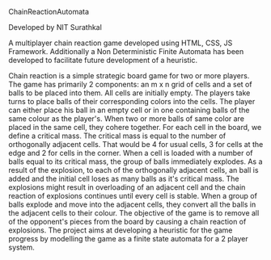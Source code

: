 ChainReactionAutomata

Developed by NIT Surathkal

A multiplayer chain reaction game developed using HTML, CSS, JS Framework. Additionally a Non Deterministic Finite Automata has been developed to facilitate future development of a heuristic. 

Chain reaction is a simple strategic board game for two or more players. The game has primarily 2
components: an m x n grid of cells and a set of balls to be placed into them. All cells are initially
empty. The players take turns to place balls of their corresponding colors into the cells. The player
can either place his ball in an empty cell or in one containing balls of the same colour as the
player's. When two or more balls of same color are placed in the same cell, they cohere together.
For each cell in the board, we define a critical mass. The critical mass is equal to the number of
orthogonally adjacent cells. That would be 4 for usual cells, 3 for cells at the edge and 2 for cells in
the corner. When a cell is loaded with a number of balls equal to its critical mass, the group of balls
immediately explodes. As a result of the explosion, to each of the orthogonally adjacent cells, an
ball is added and the initial cell loses as many balls as it's critical mass. The explosions might result
in overloading of an adjacent cell and the chain reaction of explosions continues until every cell is
stable. When a group of balls explode and move into the adjacent cells, they convert all the balls in
the adjacent cells to their colour.
The objective of the game is to remove all of the opponent's pieces from the board by causing a
chain reaction of explosions.
The project aims at developing a heuristic for the game progress by modelling the game as a finite
state automata for a 2 player system.
